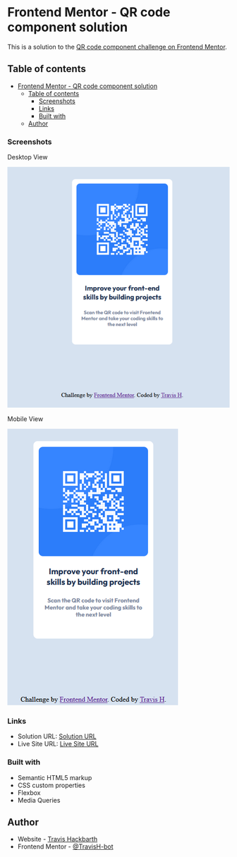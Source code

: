 # Frontend Mentor - QR code component solution

This is a solution to the [QR code component challenge on Frontend Mentor](https://www.frontendmentor.io/challenges/qr-code-component-iux_sIO_H). 

## Table of contents

- [Frontend Mentor - QR code component solution](#frontend-mentor---qr-code-component-solution)
  - [Table of contents](#table-of-contents)
    - [Screenshots](#screenshots)
    - [Links](#links)
    - [Built with](#built-with)
  - [Author](#author)




### Screenshots

Desktop View

![](./images/qr-code-component-main-1.png)

Mobile View

![](./images/qr-code-component-main-2.png)

### Links

- Solution URL: [Solution URL](https://your-solution-url.com)
- Live Site URL: [Live Site URL](https://travish-bot.github.io/qr-code-component-main/)

### Built with

- Semantic HTML5 markup
- CSS custom properties
- Flexbox
- Media Queries

## Author

- Website - [Travis Hackbarth](https://travish-bot.github.io/My-Portfolio/)
- Frontend Mentor - [@TravisH-bot](https://www.frontendmentor.io/profile/TravisH-bot)


